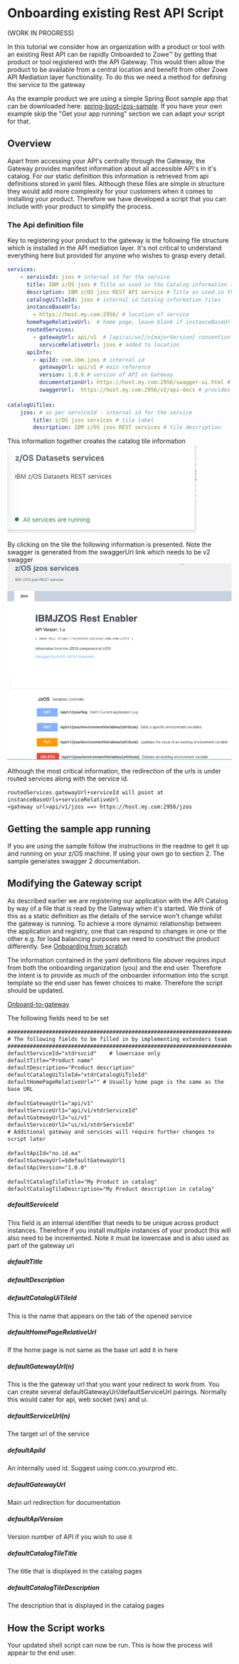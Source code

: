 # Onboarding existing Rest API Script

(WORK IN PROGRESS)

In this tutorial we consider how an organization with a product or tool with an existing Rest API can be rapidly Onboarded to Zowe&trade; by getting that product or tool registered with the API Gateway. This would then allow the product to be available from a central location and benefit from other Zowe API Mediation layer functionality. To do this we need a method for defining the service to the gateway

As the example product we are using a simple Spring Boot sample app that can be downloaded here: [spring-boot-jzos-sample](https://github.com/zowe/spring-boot-jzos-sample). If you have your own example skip the "Get your app running" section we can adapt your script for that.

## Overview 
Apart from accessing your API's centrally through the Gateway, the Gateway provides manifest information about all accessible API's in it's catalog. For our static definition this information is retrieved from api definitions stored in yaml files. Although these files are simple in structure they would add more complexity for your customers when it comes to installing your product. Therefore we have developed a script that you can include with your product to simplify the process.

### The Api definition file

Key to registering your product to the gateway is the following file structure which is installed in the API mediation layer. It's not critical to understand everything here but provided for anyone who wishes to grasp every detail.

```yaml
services:
    - serviceId: jzos # internal id for the service
      title: IBM z/OS jzos # Title as used in the Catalog information tiles
      description: IBM z/OS jzos REST API service # Title as used in the Catalog information tiles
      catalogUiTileId: jzos # internal id Catalog information tiles
      instanceBaseUrls:
        - https://host.my.com:2956/ # location of service
      homePageRelativeUrl:  # home page, leave blank if instanceBaseUrls is the same
      routedServices:
        - gatewayUrl: api/v1  # [api/ui/ws]/v{majorVersion} convention
          serviceRelativeUrl: jzos # added to location 
      apiInfo:
        - apiId: com.ibm.jzos # internal id
          gatewayUrl: api/v1 # main reference
          version: 1.0.0 # version of API on Gateway
          documentationUrl: https://host.my.com:2956/swagger-ui.html # Applies if no swagger ui
          swaggerUrl:  https://host.my.com:2956/v2/api-docs # provides a link and generates swagger info
          
catalogUiTiles:
    jzos: # as per serviceId - internal id for the service
        title: z/OS jzos services # tile label
        description: IBM z/OS jzos REST services # tile description
```

This information together creates the catalog tile information
![](../../images/extender/tile.png)


By clicking on the tile the following information is presented. Note the swagger is generated from the swaggerUrl link which needs to be v2 swagger
![](../../images/extender/service.png)

Although the most critical information, the redirection of the urls is under routed services along with the service id. 
```
routedServices.gatewayUrl+serviceId will point at instanceBaseUrls+serviceRelativeUrl
<gateway url>api/v1/jzos ==> https://host.my.com:2956/jzos
```
## Getting the sample app running

If you are using the sample follow the instructions in the readme to get it up and running on your z/OS machine. If using your own go to section 2. The sample generates swagger 2 documentation.

## Modifying the Gateway script

As described earlier we are registering our application with the API Catalog by way of a file that is read by the Gateway when it's started. We think of this as a static definition as the details of the service won't change whilst the gateway is running. To achieve a more dynamic relationship between the application and registry, one that can respond to changes in one or the other e.g. for load balancing purposes we need to construct the product differently. See [Onboarding from scratch](./existingApp.md)

The information contained in the yaml definitions file abover requires input from both the onboarding organization (you) and the end user. Therefore the intent is to provide as much of the onboarder information into the script template so the end user has fewer choices to make. Therefore the script should be updated.  

[Onboard-to-gateway](https://github.com/zowe/Onboarding-scripts)

The following fields need to be set

````properties
################################################################################
# The following fields to be filled in by implementing extenders team
################################################################################
defaultServiceId="xtdrsvcid" 	# lowercase only
defaultTitle="Product name"
defaultDescription="Product description"
defaultCatalogUiTileId="xtdrCatalogUiTileId"
defaultHomePageRelativeUrl="" # Usually home page is the same as the base URL 

defaultGatewayUrl1="api/v1"
defaultServiceUrl1="api/v1/xtdrServiceId"
defaultGatewayUrl2="ui/v1"
defaultServiceUrl2="ui/v1/xtdrServiceId"
# Additional gateway and services will require further changes to script later

defaultApiId="no.id.ea"
defaultGatewayUrl=$defaultGatewayUrl1
defaultApiVersion="1.0.0"

defaultCatalogTileTitle="My Product in catalog"
defaultCatalogTileDescription="My Product description in catalog"
````

##### defaultServiceId
This field is an internal identifier that needs to be unique across product instances. Therefore if you install multiple instances of your product this will also need to be incremented. Note it must be lowercase and is also used as part of the gateway uri
##### defaultTitle

##### defaultDescription

##### defaultCatalogUiTileId
This is the name that appears on the tab of the opened service 

##### defaultHomePageRelativeUrl
If the home page is not same as the base url add it in here

##### defaultGatewayUrl(n)
This is the the gateway url that you want your redirect to work from. 
You can create several defaultGatewayUrl/defaultServiceUrl pairings. Normally this would cater for api, web socket (ws) and ui.

##### defaultServiceUrl(n)
The target url of the service

##### defaultApiId
An internally used id. Suggest using com.co.yourprod etc.

##### defaultGatewayUrl
Main url redirection for documentation

##### defaultApiVersion
Version number of API if you wish to use it

##### defaultCatalogTileTitle
The title that is displayed in the catalog pages

##### defaultCatalogTileDescription
The description that is displayed in the catalog pages

## How the Script works
Your updated shell script can now be run. This is how the process will appear to the end user.


